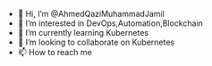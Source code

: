 - 👋 Hi, I’m @AhmedQaziMuhammadJamil
- 👀 I’m interested in DevOps,Automation,Blockchain
- 🌱 I’m currently learning Kubernetes
- 💞️ I’m looking to collaborate on Kubernetes
- 📫 How to reach me 

<!---
AhmedQaziMuhammadJamil/AhmedQaziMuhammadJamil is a ✨ special ✨ repository because its `README.md` (this file) appears on your GitHub profile.
You can click the Preview link to take a look at your changes.
--->
